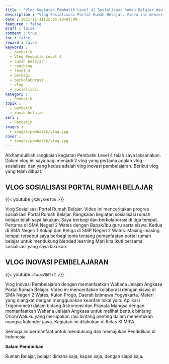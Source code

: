 ```yaml
---
title : "Vlog Kegiatan Pembatik Level 4| Sosialisasi Rumah Belajar dan Inovasi Pembelajaran"
description : "Vlog Sosialisasi Portal Rumah Belajar. Video ini menceritakan progres sosialisasi Portal Rumah Belajar. Rangkaian kegiatan sosialisasi rumah belajar telah saya lakukan. Tema yang diangkatadalah pemanfaatan portal rumah belajar untuk mendukung blended learning"
date : 2021-11-11T22:05:19+07:00
featured : false
draft : false
comment : true
toc : false
reward : false
keywords : 
  - pembatik
  - Vlog Pembatik Level 4
  - rumah belajar
  - coaching
  - level 4
  - berbagi
  - berkolaborasi
  - vlog
  - sosialisasi
kategori : 
  - Pembatik
topik :
  - pembatik
  - rumah belajar
seri : 
  - Pembatik
images : 
  - images/pembatik/vlog.jpg
cover : 
  - images/pembatik/vlog.jpg
---
```

Alkhamdulillah rangkaian kegiatan Pembatik Level 4 telah saya laksanakan. Dalam vlog ini saya bagi menjadi 2 vlog yang pertama adalah vlog sosialisasi dan yang kedua adalah vlog inovasi pembelajaran. Berikut vlog yang telah dibuat.

## VLOG SOSIALISASI PORTAL RUMAH BELAJAR
{{< youtube `gR26yXv6TGA` >}}

Vlog Sosialisasi Portal Rumah Belajar. Video ini menceritakan progres sosialisasi Portal Rumah Belajar. Rangkaian kegiatan sosialisasi rumah belajar telah saya lakukan. Saya berbagi dan berkolaborasi di tiga tempat. Pertama di SMA Negeri 2 Wates dengan Bapak/Ibu guru serta siswa. Kedua di SMA Negeri 1 Kokap dan Ketiga di SMP Negeri 2 Wates. Masing-masing tempat tersebut saya berbagi tema tentang pemanfaatan portal rumah belajar untuk mendukung blended learning Mari kita ikuti bersama sosialisasi yang saya lakukan.

## VLOG INOVASI PEMBELAJARAN
{{< youtube `aJacwVQ65rI` >}}

Vlog Inovasi Pembelajaran dengan memanfaatkan Wahana Jelajah Angkasa Portal Rumah Belajar. Video ini menceritakan kolaborasi dengan siswa  di SMA Negeri 2 Wates, Kulon Progo, Daerah Istimewa Yogyakarta. Materi yang diangkat dengan menggunakan kearifan lokal yaitu Aplikasi Trigonometri dalam bidang Astronomi dan Pranata Mangsa dengan memanfaatkan Wahana Jelajah Angkasa untuk melihat bentuk bintang Orion/Waluku yang merupakan rasi bintang penting dalam menentukan mangsa kalender jawa. Kegiatan ini dilakukan di Kelas XI MIPA.


Semoga ini bermanfaat untuk mendukung dan memajukan Pendidikan di Indonesia.

**Salam Pendidikan**

Rumah Belajar, belajar dimana saja, kapan saja, dengan siapa saja.